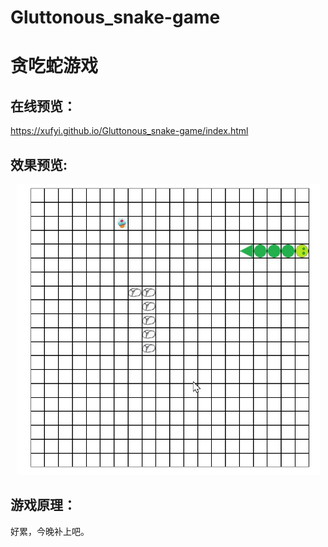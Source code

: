 # Gluttonous_snake-game
贪吃蛇游戏
=============

在线预览：
-----
https://xufyi.github.io/Gluttonous_snake-game/index.html

效果预览:
-----
<div align=center>
   <img src="https://github.com/Xufyi/Gluttonous_snake-game/blob/master/snakeGame.gif" width="485" height="465">  
  
</div>

游戏原理：
-----
好累，今晚补上吧。

